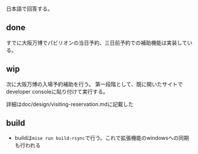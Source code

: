 日本語で回答する。

## done

すでに大阪万博でパビリオンの当日予約、三日前予約での補助機能は実装している。

## wip

次に大阪万博の入場予約補助を行う。
第一段階として、既に開いたサイトでdeveloper consoleに貼り付けて実行する。

詳細はdoc/design/visiting-reservation.mdに記載した

## build

- buildは`mise run build-rsync`で行う。これで拡張機能のwindowsへの同期も行われる